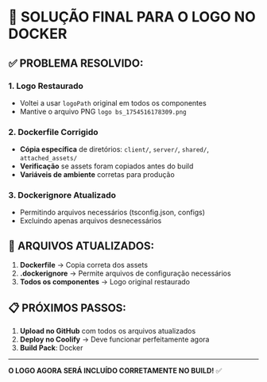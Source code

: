 # 🔧 SOLUÇÃO FINAL PARA O LOGO NO DOCKER

## ✅ PROBLEMA RESOLVIDO:

### 1. **Logo Restaurado**
- Voltei a usar `logoPath` original em todos os componentes
- Mantive o arquivo PNG `logo bs_1754516178309.png`

### 2. **Dockerfile Corrigido**
- **Cópia específica** de diretórios: `client/`, `server/`, `shared/`, `attached_assets/`
- **Verificação** se assets foram copiados antes do build
- **Variáveis de ambiente** corretas para produção

### 3. **Dockerignore Atualizado**
- Permitindo arquivos necessários (tsconfig.json, configs)
- Excluindo apenas arquivos desnecessários

## 🚀 ARQUIVOS ATUALIZADOS:

1. **Dockerfile** → Copia correta dos assets
2. **.dockerignore** → Permite arquivos de configuração necessários
3. **Todos os componentes** → Logo original restaurado

## 📋 PRÓXIMOS PASSOS:

1. **Upload no GitHub** com todos os arquivos atualizados
2. **Deploy no Coolify** → Deve funcionar perfeitamente agora
3. **Build Pack**: Docker

---
**O LOGO AGORA SERÁ INCLUÍDO CORRETAMENTE NO BUILD!** ✅
